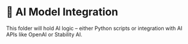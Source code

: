 # 🤖 AI Model Integration

This folder will hold AI logic – either Python scripts or integration with AI APIs like OpenAI or Stability AI.
